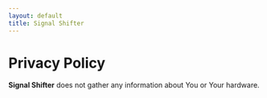 ```yaml
---
layout: default
title: Signal Shifter
---
```


# Privacy Policy

**Signal Shifter** does not gather any information about You or Your hardware. 
